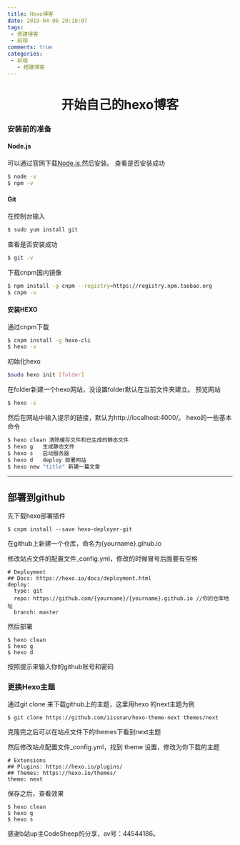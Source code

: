 ```yaml
---
title: Hexo博客
date: 2019-04-06 20:10:07
tags: 
 - 搭建博客
 - 前端
comments: true
categories: 
 - 前端
   - 搭建博客
---
```

# <center>开始自己的hexo博客</center>

### 安装前的准备

#### Node.js

可以通过官网下载[Node.js](https://nodejs.org/en/),然后安装。
查看是否安装成功
``` bash
$ node -v
$ npm -v
```
#### Git

在控制台输入

``` bash
$ sudo yum install git
```
查看是否安装成功
``` bash
$ git -v
```
下载cnpm国内镜像
``` bash
$ npm install -g cnpm --registry=https://registry.npm.taobao.org
$ cnpm -v
```

#### 安装HEXO

通过cnpm下载

``` bash
$ cnpm install -g hexo-cli
$ hexo -v
```


初始化hexo
``` bash
$sudo hexo init [folder]
```
在folder新建一个hexo网站，没设置folder默认在当前文件夹建立。
预览网站
``` bash
$ hexo -s
```
然后在网站中输入提示的链接，默认为http://localhost:4000/。
hexo的一些基本命令

``` bash
$ hexo clean 清除缓存文件和已生成的静态文件
$ hexo g   生成静态文件
$ hexo s   启动服务器
$ hexo d   deploy 部署网站
$ hexo new "title" 新建一篇文章
```
---
## 部署到github

先下载hexo部署插件



```
$ cnpm install --save hexo-deployer-git
```



在github上新建一个仓库，命名为{yourname}.gihub.io



修改站点文件的配置文件_config.yml，修改的时候冒号后面要有空格

```
# Deployment
## Docs: https://hexo.io/docs/deployment.html
deploy:
  type: git
  repo: https://github.com/{yourname}/{yourname}.github.io //你的仓库地址
  branch: master
```

然后部署

```
$ hexo clean
$ hexo g
$ hexo d
```

按照提示来输入你的github账号和密码

### 更换Hexo主题

通过git clone 来下载github上的主题，这里用hexo 的next主题为例

```
$ git clone https://github.com/iissnan/hexo-theme-next themes/next
```

克隆完之后可以在站点文件下的themes下看到next主题



然后修改站点配置文件_config.yml，找到 theme 设置，修改为你下载的主题

```
# Extensions
## Plugins: https://hexo.io/plugins/
## Themes: https://hexo.io/themes/
theme: next
```

保存之后，查看效果

```
$ hexo clean
$ hexo g
$ hexo s
```

感谢b站up主CodeSheep的分享，av号：44544186。